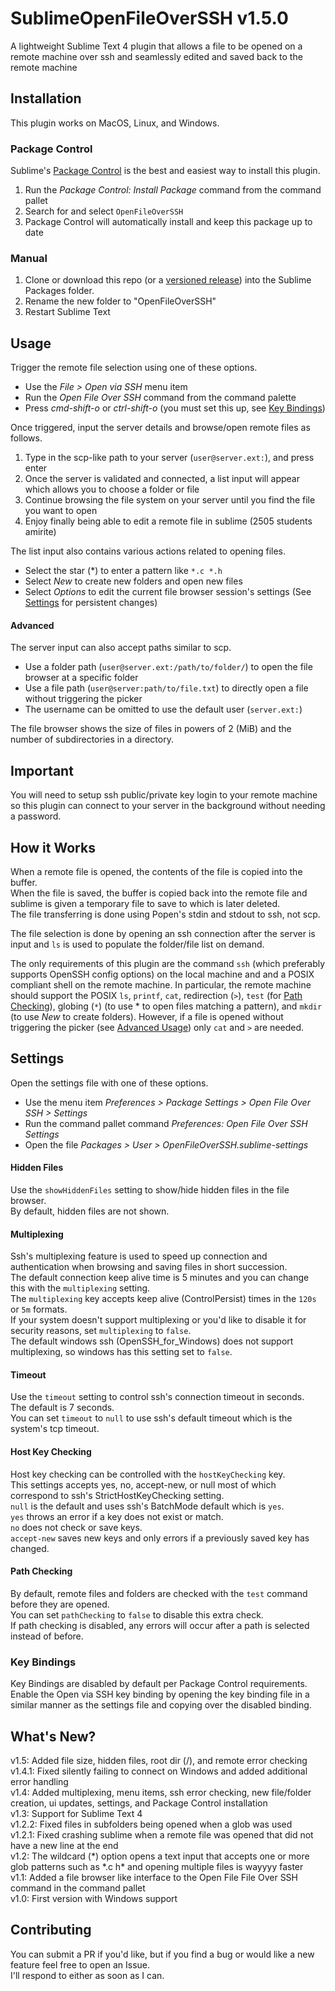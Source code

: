# SublimeOpenFileOverSSH v1.5.0
A lightweight Sublime Text 4 plugin that allows a file to be opened on a remote machine over ssh and seamlessly edited and saved back to the remote machine

## Installation
This plugin works on MacOS, Linux, and Windows.

### Package Control
Sublime's [Package Control](https://packagecontrol.io/installation) is the best and easiest way to install this plugin.

1. Run the _Package Control: Install Package_ command from the command pallet
2. Search for and select `OpenFileOverSSH`
3. Package Control will automatically install and keep this package up to date

### Manual

1. Clone or download this repo (or a [versioned release](https://github.com/AncientRoman/SublimeOpenFileOverSSH/releases)) into the Sublime Packages folder.
2. Rename the new folder to "OpenFileOverSSH"
3. Restart Sublime Text


## Usage
Trigger the remote file selection using one of these options.

* Use the _File > Open via SSH_ menu item
* Run the _Open File Over SSH_ command from the command palette
* Press _cmd-shift-o_ or _ctrl-shift-o_ (you must set this up, see [Key Bindings](#key-bindings))

Once triggered, input the server details and browse/open remote files as follows.

1. Type in the scp-like path to your server (`user@server.ext:`), and press enter
2. Once the server is validated and connected, a list input will appear which allows you to choose a folder or file
3. Continue browsing the file system on your server until you find the file you want to open
4. Enjoy finally being able to edit a remote file in sublime (2505 students amirite)

The list input also contains various actions related to opening files.

* Select the star (\*) to enter a pattern like `*.c *.h`
* Select _New_ to create new folders and open new files
* Select _Options_ to edit the current file browser session's settings (See [Settings](#settings) for persistent changes)

#### Advanced
The server input can also accept paths similar to scp.

* Use a folder path (`user@server.ext:/path/to/folder/`) to open the file browser at a specific folder
* Use a file path (`user@server:path/to/file.txt`) to directly open a file without triggering the picker
* The username can be omitted to use the default user (`server.ext:`)

The file browser shows the size of files in powers of 2 (MiB) and the number of subdirectories in a directory.

## Important
You will need to setup ssh public/private key login to your remote machine so this plugin can connect to your server in the background without needing a password.

## How it Works
When a remote file is opened, the contents of the file is copied into the buffer.<br>
When the file is saved, the buffer is copied back into the remote file and sublime is given a temporary file to save to which is later deleted.<br>
The file transferring is done using Popen's stdin and stdout to ssh, not scp.

The file selection is done by opening an ssh connection after the server is input and `ls` is used to populate the folder/file list on demand.

The only requirements of this plugin are the command `ssh` (which preferably supports OpenSSH config options) on the local machine and and a POSIX compliant shell on the remote machine.
In particular, the remote machine should support the POSIX `ls`, `printf`, `cat`, redirection (`>`), `test` (for [Path Checking](#path-checking)), globing (`*`) (to use \* to open files matching a pattern), and `mkdir` (to use _New_ to create folders). However, if a file is opened without triggering the picker (see [Advanced Usage](#advanced)) only `cat` and `>` are needed.

## Settings
Open the settings file with one of these options.

* Use the menu item _Preferences > Package Settings > Open File Over SSH > Settings_
* Run the command pallet command _Preferences: Open File Over SSH Settings_
* Open the file _Packages > User > OpenFileOverSSH.sublime-settings_

#### Hidden Files
Use the `showHiddenFiles` setting to show/hide hidden files in the file browser.<br>
By default, hidden files are not shown.

#### Multiplexing
Ssh's multiplexing feature is used to speed up connection and authentication when browsing and saving files in short succession.<br>
The default connection keep alive time is 5 minutes and you can change this with the `multiplexing` setting.<br>
The `multiplexing` key accepts keep alive (ControlPersist) times in the `120s` or `5m` formats.<br>
If your system doesn't support multiplexing or you'd like to disable it for security reasons, set `multiplexing` to `false`.<br>
The default windows ssh (OpenSSH_for_Windows) does not support multiplexing, so windows has this setting set to `false`.

#### Timeout
Use the `timeout` setting to control ssh's connection timeout in seconds.<br>
The default is 7 seconds.<br>
You can set `timeout` to `null` to use ssh's default timeout which is the system's tcp timeout.

#### Host Key Checking
Host key checking can be controlled with the `hostKeyChecking` key.<br>
This settings accepts yes, no, accept-new, or null most of which correspond to ssh's StrictHostKeyChecking setting.<br>
`null` is the default and uses ssh's BatchMode default which is `yes`.<br>
`yes` throws an error if a key does not exist or match.<br>
`no` does not check or save keys.<br>
`accept-new` saves new keys and only errors if a previously saved key has changed.

#### Path Checking
By default, remote files and folders are checked with the `test` command before they are opened.<br>
You can set `pathChecking` to `false` to disable this extra check.<br>
If path checking is disabled, any errors will occur after a path is selected instead of before.


### Key Bindings
Key Bindings are disabled by default per Package Control requirements.<br>
Enable the Open via SSH key binding by opening the key binding file in a similar manner as the settings file and copying over the disabled binding.

## What's New?
v1.5: Added file size, hidden files, root dir (/), and remote error checking<br>
v1.4.1: Fixed silently failing to connect on Windows and added additional error handling<br>
v1.4: Added multiplexing, menu items, ssh error checking, new file/folder creation, ui updates, settings, and Package Control installation<br>
v1.3: Support for Sublime Text 4<br>
v1.2.2: Fixed files in subfolders being opened when a glob was used<br>
v1.2.1: Fixed crashing sublime when a remote file was opened that did not have a new line at the end<br>
v1.2: The wildcard (\*) option opens a text input that accepts one or more glob patterns such as \*.c h\* and opening multiple files is wayyyy faster<br>
v1.1: Added a file browser like interface to the Open File File Over SSH command in the command pallet<br>
v1.0: First version with Windows support

## Contributing
You can submit a PR if you'd like, but if you find a bug or would like a new feature feel free to open an Issue.<br>
I'll respond to either as soon as I can.
